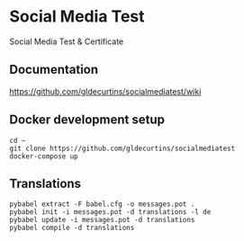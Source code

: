 # Social Media Test

Social Media Test & Certificate

## Documentation

https://github.com/gldecurtins/socialmediatest/wiki

## Docker development setup

```
cd ~
git clone https://github.com/gldecurtins/socialmediatest
docker-compose up
```

## Translations

```
pybabel extract -F babel.cfg -o messages.pot .
pybabel init -i messages.pot -d translations -l de
pybabel update -i messages.pot -d translations
pybabel compile -d translations
```
